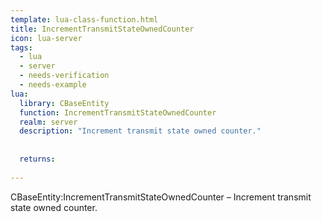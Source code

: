 ```yaml
---
template: lua-class-function.html
title: IncrementTransmitStateOwnedCounter
icon: lua-server
tags:
  - lua
  - server
  - needs-verification
  - needs-example
lua:
  library: CBaseEntity
  function: IncrementTransmitStateOwnedCounter
  realm: server
  description: "Increment transmit state owned counter."
  
  
  returns:
    
---
```


<div class="lua__search__keywords">
CBaseEntity:IncrementTransmitStateOwnedCounter &#x2013; Increment transmit state owned counter.
</div>
